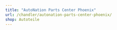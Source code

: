 ```yaml
---
title: "AutoNation Parts Center Phoenix"
url: /chandler/autonation-parts-center-phoenix/
shop: Autoteile
---
```

